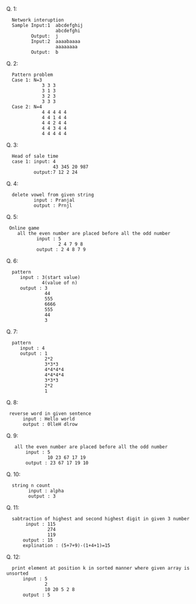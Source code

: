 Q. 1:

      Network interuption
      Sample Input:1  abcdefghij
                      abcdefghi
             Output:  j
             Input:2  aaaabaaaa
                      aaaaaaaa 
             Output:  b

Q. 2: 

      Pattern problem
      Case 1: N=3
                 3 3 3
                 3 1 3
                 3 2 3
                 3 3 3
      Case 2: N=4
                 4 4 4 4 4
                 4 4 1 4 4
                 4 4 2 4 4
                 4 4 3 4 4
                 4 4 4 4 4

Q. 3:

      Head of sale time
      case 1: input: 4
                     43 345 20 987
              output:7 12 2 24

Q. 4:

      delete vowel from given string
              input : Pranjal
              output : Prnjl

Q. 5:

     Online game
        all the even number are placed before all the odd number
               input : 5
                       2 4 7 9 8
               output : 2 4 8 7 9

Q. 6:

      pattern
         input : 3(start value)
                 4(value of n)
         output : 3
                  44
                  555
                  6666
                  555
                  44
                  3

Q. 7:

      pattern
         input : 4
         output : 1
                  2*2
                  3*3*3
                  4*4*4*4
                  4*4*4*4
                  3*3*3
                  2*2
                  1

Q. 8:

     reverse word in given sentence
          input : Hello world
          output : 0lleH dlrow

Q. 9:

       all the even number are placed before all the odd number
           input : 5
                   10 23 67 17 19
           output : 23 67 17 19 10

Q. 10:

      string n count  
            input : alpha
            output : 3

Q. 11:

      sabtraction of highest and second highest digit in given 3 number
           input : 115
                   274
                   119
          output : 15
          explination : (5+7+9)-(1+4+1)=15 

Q. 12:

      print element at position k in sorted manner where given array is unsorted
          input : 5
                  2
                  10 20 5 2 8
          output : 5